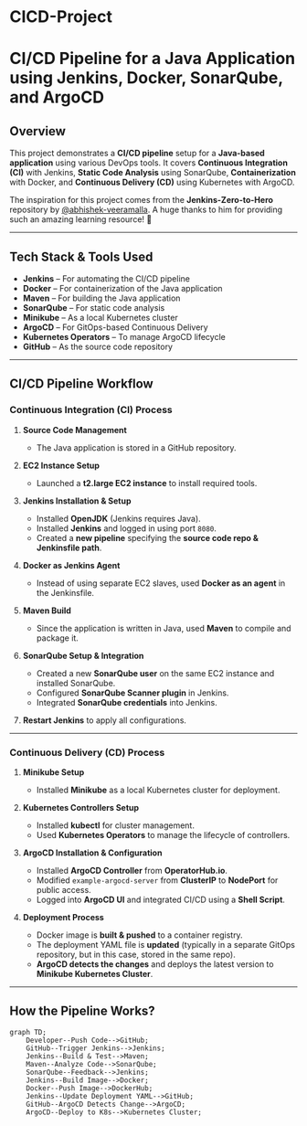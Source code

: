 # CICD-Project

# **CI/CD Pipeline for a Java Application using Jenkins, Docker, SonarQube, and ArgoCD**

## **Overview**
This project demonstrates a **CI/CD pipeline** setup for a **Java-based application** using various DevOps tools. It covers **Continuous Integration (CI)** with Jenkins, **Static Code Analysis** using SonarQube, **Containerization** with Docker, and **Continuous Delivery (CD)** using Kubernetes with ArgoCD.

The inspiration for this project comes from the **Jenkins-Zero-to-Hero** repository by [@abhishek-veeramalla](https://github.com/abhishek-veeramalla). A huge thanks to him for providing such an amazing learning resource! 🚀

---

## **Tech Stack & Tools Used**
- **Jenkins** – For automating the CI/CD pipeline  
- **Docker** – For containerization of the Java application  
- **Maven** – For building the Java application  
- **SonarQube** – For static code analysis  
- **Minikube** – As a local Kubernetes cluster  
- **ArgoCD** – For GitOps-based Continuous Delivery  
- **Kubernetes Operators** – To manage ArgoCD lifecycle  
- **GitHub** – As the source code repository  

---

## **CI/CD Pipeline Workflow**

### **Continuous Integration (CI) Process**
1. **Source Code Management**  
   - The Java application is stored in a GitHub repository.  

2. **EC2 Instance Setup**  
   - Launched a **t2.large EC2 instance** to install required tools.  

3. **Jenkins Installation & Setup**
   - Installed **OpenJDK** (Jenkins requires Java).  
   - Installed **Jenkins** and logged in using port `8080`.  
   - Created a **new pipeline** specifying the **source code repo & Jenkinsfile path**.  

4. **Docker as Jenkins Agent**
   - Instead of using separate EC2 slaves, used **Docker as an agent** in the Jenkinsfile.  

5. **Maven Build**
   - Since the application is written in Java, used **Maven** to compile and package it.  

6. **SonarQube Setup & Integration**
   - Created a new **SonarQube user** on the same EC2 instance and installed SonarQube.  
   - Configured **SonarQube Scanner plugin** in Jenkins.  
   - Integrated **SonarQube credentials** into Jenkins.  

7. **Restart Jenkins** to apply all configurations.  

---

### **Continuous Delivery (CD) Process**
1. **Minikube Setup**  
   - Installed **Minikube** as a local Kubernetes cluster for deployment.  

2. **Kubernetes Controllers Setup**  
   - Installed **kubectl** for cluster management.  
   - Used **Kubernetes Operators** to manage the lifecycle of controllers.  

3. **ArgoCD Installation & Configuration**  
   - Installed **ArgoCD Controller** from **OperatorHub.io**.  
   - Modified `example-argocd-server` from **ClusterIP** to **NodePort** for public access.  
   - Logged into **ArgoCD UI** and integrated CI/CD using a **Shell Script**.  

4. **Deployment Process**  
   - Docker image is **built & pushed** to a container registry.  
   - The deployment YAML file is **updated** (typically in a separate GitOps repository, but in this case, stored in the same repo).  
   - **ArgoCD detects the changes** and deploys the latest version to **Minikube Kubernetes Cluster**.  

---

## **How the Pipeline Works?**
```mermaid
graph TD;
    Developer--Push Code-->GitHub;
    GitHub--Trigger Jenkins-->Jenkins;
    Jenkins--Build & Test-->Maven;
    Maven--Analyze Code-->SonarQube;
    SonarQube--Feedback-->Jenkins;
    Jenkins--Build Image-->Docker;
    Docker--Push Image-->DockerHub;
    Jenkins--Update Deployment YAML-->GitHub;
    GitHub--ArgoCD Detects Change-->ArgoCD;
    ArgoCD--Deploy to K8s-->Kubernetes Cluster;
